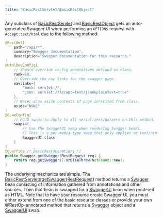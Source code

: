 ```yaml
---
title: "BasicRestServlet/BasicRestObject"
---
```


Any subclass of [BasicRestServlet](../apidocs/org/apache/juneau/rest/servlet/BasicRestServlet.html) and [BasicRestObject](../apidocs/org/apache/juneau/rest/servlet/BasicRestObject.html) gets an auto-generated Swagger UI when performing an `OPTIONS` request with `Accept:text/html` due to the following method:

```java
@RestGet(
    path="/api/*",
    summary="Swagger documentation",
    description="Swagger documentation for this resource."
)
@HtmlDocConfig(
    // Should override config annotations defined on class.
    rank=10,
    // Override the nav links for the swagger page.
    navlinks={
        "back: servlet:/",
        "json: servlet:/?Accept=text/json&plainText=true"
    },
    // Never show aside contents of page inherited from class.
    aside="NONE"
)
@BeanConfig(
    // POJO swaps to apply to all serializers/parsers on this method.
    swaps={
        // Use the SwaggerUI swap when rendering Swagger beans.
        // This is a per-media-type swap that only applies to text/html requests.
        SwaggerUI.class
    }
)
@Override /* BasicRestOperations */
public Swagger getSwagger(RestRequest req) {
    return req.getSwagger().orElseThrow(NotFound::new);
}
```


The underlying mechanics are simple.
The [BasicRestServlet#getSwagger(RestRequest)](../apidocs/org/apache/juneau/rest/servlet/BasicRestServlet.html#getSwagger(RestRequest)) method returns a [Swagger](../apidocs/org/apache/juneau/dto/swagger/Swagger.html) bean consisting of information gathered from annotations and other sources.
Then that bean is swapped for a [SwaggerUI](../apidocs/org/apache/juneau/dto/swagger/ui/SwaggerUI.html) bean when rendered as HTML.
Note that to have your resource create Swagger UI, you must either extend from one of the basic resource classes or provide your own @RestOp-annotated method that returns a [Swagger](../apidocs/org/apache/juneau/dto/swagger/Swagger.html) object and a [SwaggerUI](../apidocs/org/apache/juneau/dto/swagger/ui/SwaggerUI.html) swap.
